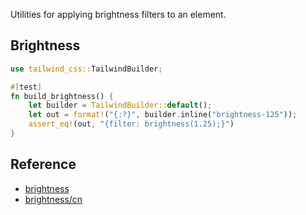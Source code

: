 Utilities for applying brightness filters to an element.

## Brightness

```rust
use tailwind_css::TailwindBuilder;

#[test]
fn build_brightness() {
    let builder = TailwindBuilder::default();
    let out = format!("{:?}", builder.inline("brightness-125"));
    assert_eq!(out, "{filter: brightness(1.25);}")
}
```

## Reference

- [brightness](https://tailwindcss.com/docs/brightness)
- [brightness/cn](https://tailwindcss.cn/docs/brightness)
